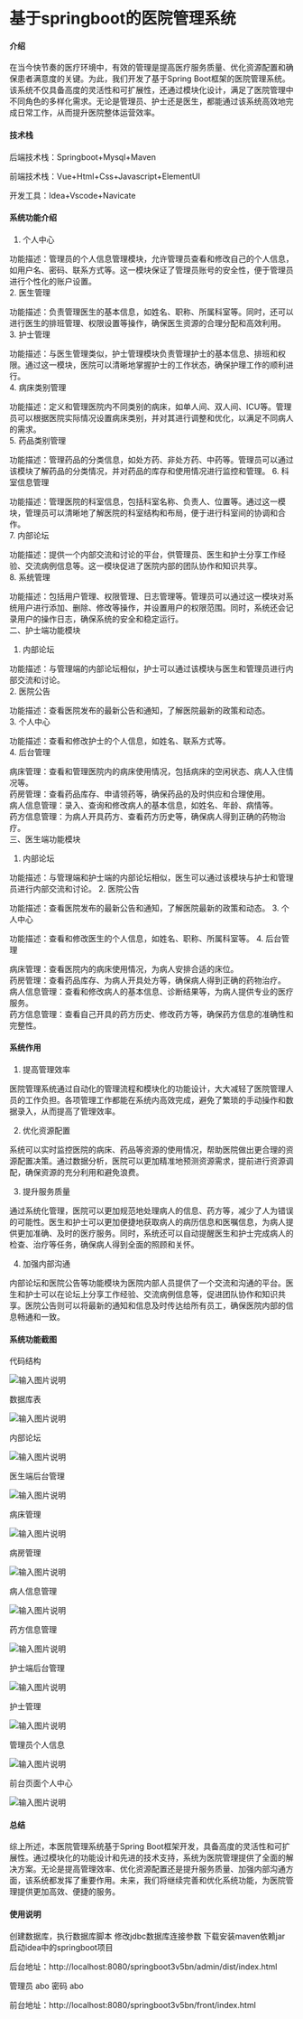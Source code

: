 # 基于springboot的医院管理系统

#### 介绍

在当今快节奏的医疗环境中，有效的管理是提高医疗服务质量、优化资源配置和确保患者满意度的关键。为此，我们开发了基于Spring Boot框架的医院管理系统。该系统不仅具备高度的灵活性和可扩展性，还通过模块化设计，满足了医院管理中不同角色的多样化需求。无论是管理员、护士还是医生，都能通过该系统高效地完成日常工作，从而提升医院整体运营效率。

#### 技术栈

后端技术栈：Springboot+Mysql+Maven

前端技术栈：Vue+Html+Css+Javascript+ElementUI

开发工具：Idea+Vscode+Navicate

#### 系统功能介绍

1. 个人中心

功能描述：管理员的个人信息管理模块，允许管理员查看和修改自己的个人信息，如用户名、密码、联系方式等。这一模块保证了管理员账号的安全性，便于管理员进行个性化的账户设置。    
2. 医生管理

功能描述：负责管理医生的基本信息，如姓名、职称、所属科室等。同时，还可以进行医生的排班管理、权限设置等操作，确保医生资源的合理分配和高效利用。  
3. 护士管理  

功能描述：与医生管理类似，护士管理模块负责管理护士的基本信息、排班和权限。通过这一模块，医院可以清晰地掌握护士的工作状态，确保护理工作的顺利进行。  
4. 病床类别管理  

功能描述：定义和管理医院内不同类别的病床，如单人间、双人间、ICU等。管理员可以根据医院实际情况设置病床类别，并对其进行调整和优化，以满足不同病人的需求。  
5. 药品类别管理    

功能描述：管理药品的分类信息，如处方药、非处方药、中药等。管理员可以通过该模块了解药品的分类情况，并对药品的库存和使用情况进行监控和管理。
6. 科室信息管理    

功能描述：管理医院的科室信息，包括科室名称、负责人、位置等。通过这一模块，管理员可以清晰地了解医院的科室结构和布局，便于进行科室间的协调和合作。  
7. 内部论坛  

功能描述：提供一个内部交流和讨论的平台，供管理员、医生和护士分享工作经验、交流病例信息等。这一模块促进了医院内部的团队协作和知识共享。  
8. 系统管理  

功能描述：包括用户管理、权限管理、日志管理等。管理员可以通过这一模块对系统用户进行添加、删除、修改等操作，并设置用户的权限范围。同时，系统还会记录用户的操作日志，确保系统的安全和稳定运行。  
二、护士端功能模块  
1. 内部论坛    

功能描述：与管理端的内部论坛相似，护士可以通过该模块与医生和管理员进行内部交流和讨论。    
2. 医院公告    

功能描述：查看医院发布的最新公告和通知，了解医院最新的政策和动态。  
3. 个人中心  

功能描述：查看和修改护士的个人信息，如姓名、联系方式等。  
4. 后台管理  

病床管理：查看和管理医院内的病床使用情况，包括病床的空闲状态、病人入住情况等。   
药房管理：查看药品库存、申请领药等，确保药品的及时供应和合理使用。  
病人信息管理：录入、查询和修改病人的基本信息，如姓名、年龄、病情等。  
药方信息管理：为病人开具药方、查看药方历史等，确保病人得到正确的药物治疗。  
三、医生端功能模块  
1. 内部论坛  

功能描述：与管理端和护士端的内部论坛相似，医生可以通过该模块与护士和管理员进行内部交流和讨论。
2. 医院公告  

功能描述：查看医院发布的最新公告和通知，了解医院最新的政策和动态。
3. 个人中心  

功能描述：查看和修改医生的个人信息，如姓名、职称、所属科室等。
4. 后台管理  

病床管理：查看医院内的病床使用情况，为病人安排合适的床位。  
药房管理：查看药品库存、为病人开具处方等，确保病人得到正确的药物治疗。  
病人信息管理：查看和修改病人的基本信息、诊断结果等，为病人提供专业的医疗服务。  
药方信息管理：查看自己开具的药方历史、修改药方等，确保药方信息的准确性和完整性。  

#### 系统作用

1. 提高管理效率

医院管理系统通过自动化的管理流程和模块化的功能设计，大大减轻了医院管理人员的工作负担。各项管理工作都能在系统内高效完成，避免了繁琐的手动操作和数据录入，从而提高了管理效率。

2. 优化资源配置

系统可以实时监控医院的病床、药品等资源的使用情况，帮助医院做出更合理的资源配置决策。通过数据分析，医院可以更加精准地预测资源需求，提前进行资源调配，确保资源的充分利用和避免浪费。

3. 提升服务质量

通过系统化管理，医院可以更加规范地处理病人的信息、药方等，减少了人为错误的可能性。医生和护士可以更加便捷地获取病人的病历信息和医嘱信息，为病人提供更加准确、及时的医疗服务。同时，系统还可以自动提醒医生和护士完成病人的检查、治疗等任务，确保病人得到全面的照顾和关怀。

4. 加强内部沟通

内部论坛和医院公告等功能模块为医院内部人员提供了一个交流和沟通的平台。医生和护士可以在论坛上分享工作经验、交流病例信息等，促进团队协作和知识共享。医院公告则可以将最新的通知和信息及时传达给所有员工，确保医院内部的信息畅通和一致。

#### 系统功能截图

代码结构

![输入图片说明](images/77d1733fc72e3956ab57af21d62e3cc.png)

数据库表

![输入图片说明](images/8810880e4bdaa486cce6eeeb2f977b3.png)

内部论坛

![输入图片说明](images/5103e1014ec685ccf46b01d6f0b09a7.png)

医生端后台管理

![输入图片说明](images/409e55b320f71100d4e76f082adaa5a.png)

病床管理

![输入图片说明](images/4d0c4466778962538f5bff3f9b42bb7.png)

病房管理

![输入图片说明](images/83aaecf597f865dd8403ed9a185458b.png)

病人信息管理

![输入图片说明](images/a3e08b742d13ed6bec3b3ca7fff428c.png)

药方信息管理

![输入图片说明](images/8bcc99b5bad782119cf54c55af5fcd8.png)

护士端后台管理

![输入图片说明](images/01a1f9440f2ec254aeb40b0dd78d113.png)

护士管理

![输入图片说明](images/945b11e856fd21e41817c4a7f75ab9c.png)

管理员个人信息

![输入图片说明](images/3db74367dd67d8cfabbc20e340636d6.png)

前台页面个人中心

![输入图片说明](images/67c6e40c32ab29faf163ab6d383e3e7.png)

#### 总结

综上所述，本医院管理系统基于Spring Boot框架开发，具备高度的灵活性和可扩展性。通过模块化的功能设计和先进的技术支持，系统为医院管理提供了全面的解决方案。无论是提高管理效率、优化资源配置还是提升服务质量、加强内部沟通方面，该系统都发挥了重要作用。未来，我们将继续完善和优化系统功能，为医院管理提供更加高效、便捷的服务。

#### 使用说明

创建数据库，执行数据库脚本 修改jdbc数据库连接参数 下载安装maven依赖jar 启动idea中的springboot项目


后台地址：http://localhost:8080/springboot3v5bn/admin/dist/index.html

管理员  abo 密码 abo

前台地址：http://localhost:8080/springboot3v5bn/front/index.html

